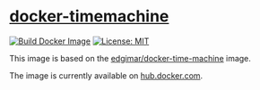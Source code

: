 # [docker-timemachine][github-repo]

[![Build Docker Image](https://github.com/revgen/docker/actions/workflows/docker-timemachine.yml/badge.svg)](https://github.com/revgen/docker/actions/workflows/docker-timemachine.yml)
[![License: MIT](https://img.shields.io/badge/License-MIT-yellow.svg)](https://opensource.org/licenses/MIT)

This image is based on the [edgimar/docker-time-machine](https://github.com/edgimar/docker-time-machine) image.

The image is currently available on [hub.docker.com][timemachine-hub].

[timemachine-hub]: https://hub.docker.com/r/rev9en/timemachine/
[github-repo]: https://github.com/revgen/docker/tree/master/docker-timemachine

